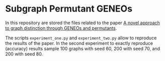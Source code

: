 # Subgraph Permutant GENEOs

In this repository are stored the files related to the paper [A novel approach to graph distinction through
GENEOs and permutants]().

The scripts `experiment_one.py` and `experiment_two.py` allow to reproduce the results of the paper.
In the second experiment to exactly reproduce (accuracy) results sample 100 graphs with seed 60, 200 with seed 70, and 200 with seed 80.
